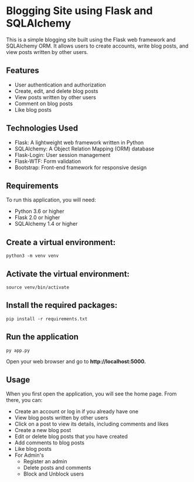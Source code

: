 # Blogging Site using Flask and SQLAlchemy
This is a simple blogging site built using the Flask web framework and SQLAlchemy ORM. It allows users to create accounts, write blog posts, and view posts written by other users.

## Features
* User authentication and authorization
* Create, edit, and delete blog posts
* View posts written by other users
* Comment on blog posts
* Like blog posts

## Technologies Used
* Flask: A lightweight web framework written in Python
* SQLAlchemy: A Object Relation Mapping (ORM) database
* Flask-Login: User session management
* Flask-WTF: Form validation
* Bootstrap: Front-end framework for responsive design

## Requirements
To run this application, you will need:

* Python 3.6 or higher
* Flask 2.0 or higher
* SQLAlchemy 1.4 or higher

## Create a virtual environment:
```python3 -m venv venv```

## Activate the virtual environment:
`source venv/bin/activate`

## Install the required packages:
`pip install -r requirements.txt`

## Run the application
`py app.py`

Open your web browser and go to **http://localhost:5000.**

## Usage

When you first open the application, you will see the home page. From there, you can:

* Create an account or log in if you already have one
* View blog posts written by other users
* Click on a post to view its details, including comments and likes
* Create a new blog post
* Edit or delete blog posts that you have created
* Add comments to blog posts
* Like blog posts
* For Admin's
    * Register an admin
    * Delete posts and comments
    * Block and Unblock users
